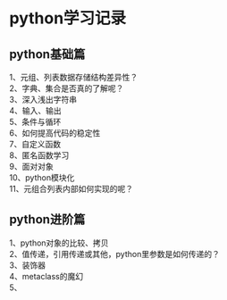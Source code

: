 # python学习记录
## python基础篇
1、元组、列表数据存储结构差异性？  
2、字典、集合是否真的了解呢？  
3、深入浅出字符串  
4、输入、输出  
5、条件与循环  
6、如何提高代码的稳定性  
7、自定义函数  
8、匿名函数学习  
9、面对对象  
10、python模块化  
11、元组合列表内部如何实现的呢？  
## python进阶篇
1、python对象的比较、拷贝  
2、值传递，引用传递或其他，python里参数是如何传递的？  
3、装饰器  
4、metaclass的魔幻  
5、

